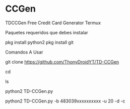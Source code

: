 # CCGen
TDCCGen Free Credit Card Generator Termux

Paquetes requeridos que debes instalar

pkg install python2
pkg install git

Comandos A Usar

git clone https://github.com/ThonyDroidYT/TD-CCGen

cd

ls

python2 TD-CCGen.py

python2 TD-CCGen.py -b 483039xxxxxxxxxx -u 20 -d -c

